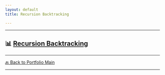 ```yaml
---
layout: default
title: Recursion Backtracking

---
```




---

## 📊  [Recursion Backtracking](/study/algorithms-and-data-structures/recursion-backtracking.md)


---
[🔙 Back to Portfolio Main](./index.md)

---


